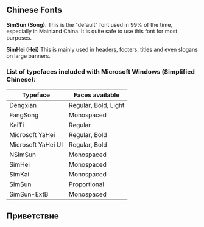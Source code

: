 ## Chinese Fonts

**SimSun (Song)**. This is the "default" font used in 99% of the time, especially 
in Mainland China. It is quite safe to use this font for most purposes.  

**SimHei (Hei)** This is mainly used in headers, footers, titles and even
slogans on large banners.

### List of typefaces included with Microsoft Windows (Simplified Chinese):

Typeface          |Faces available
------------------|---------------
Dengxian          |Regular, Bold, Light
FangSong          |Monospaced
KaiTi             |Regular
Microsoft YaHei   |Regular, Bold
Microsoft YaHei UI|Regular, Bold
NSimSun           |Monospaced
SimHei            |Monospaced
SimKai            |Monospaced
SimSun            |Proportional
SimSun-ExtB       |Monospaced


## Приветствие

